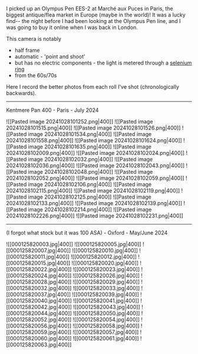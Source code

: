 I picked up an Olympus Pen EES-2 at Marché aux Puces in Paris, the biggest antique/flea market in Europe (maybe in the world)! It was a lucky find-- the night before I had been looking at the Olympus Pen line, and I was going to buy it online when I was back in London. 

This camera is notably
- half frame
- automatic - 'point and shoot'
- but has no electric components - the light is metered through a [selenium ring](https://www.35mmc.com/17/08/2020/always-the-sun-in-admiration-of-the-selenium-cell-compact-camera-by-chris-pattison/) 
- from the 60s/70s

Here I record the better photos from each roll I've shot (chronologically backwards).

---
Kentmere Pan 400 - Paris - July 2024

![[Pasted image 20241028101252.png|400]]
![[Pasted image 20241028101515.png|400]]
![[Pasted image 20241028101526.png|400]]
![[Pasted image 20241028101534.png|400]]
![[Pasted image 20241028101558.png|400]]
![[Pasted image 20241028101624.png|400]]
![[Pasted image 20241028101635.png|400]]
![[Pasted image 20241028102009.png|400]]
![[Pasted image 20241028102024.png|400]]
![[Pasted image 20241028102032.png|400]]
![[Pasted image 20241028102036.png|400]]
![[Pasted image 20241028102043.png|400]]
![[Pasted image 20241028102048.png|400]]
![[Pasted image 20241028102052.png|400]]
![[Pasted image 20241028102059.png|400]]
![[Pasted image 20241028102106.png|400]]
![[Pasted image 20241028102115.png|400]]
![[Pasted image 20241028102119.png|400]]
![[Pasted image 20241028102125.png|400]]
![[Pasted image 20241028102133.png|400]]
![[Pasted image 20241028102139.png|400]]
![[Pasted image 20241028102214.png|400]]
![[Pasted image 20241028102226.png|400]]
![[Pasted image 20241028102231.png|400]]

---

(I forgot what stock but it was 100 ASA) - Oxford - May/June 2024

![[000125820003.jpg|400]]
![[000125820005.jpg|400]]
![[000125820007.jpg|400]]
![[000125820010.jpg|400]]
![[000125820011.jpg|400]]
![[000125820012.jpg|400]]
![[000125820015.jpg|400]]
![[000125820020.jpg|400]]
![[000125820022.jpg|400]]
![[000125820023.jpg|400]]
![[000125820024.jpg|400]]
![[000125820026.jpg|400]]
![[000125820028.jpg|400]]
![[000125820029.jpg|400]]
![[000125820032.jpg|400]]
![[000125820033.jpg|400]]
![[000125820037.jpg|400]]
![[000125820039.jpg|400]]
![[000125820040.jpg|400]]
![[000125820041.jpg|400]]
![[000125820042.jpg|400]]
![[000125820043.jpg|400]]
![[000125820044.jpg|400]]
![[000125820050.jpg|400]]
![[000125820052.jpg|400]]
![[000125820054.jpg|400]]
![[000125820056.jpg|400]]
![[000125820058.jpg|400]]
![[000125820059.jpg|400]]
![[000125820057.jpg|400]]
![[000125820060.jpg|400]]
![[000125820061.jpg|400]]
![[000125820063.jpg|400]]